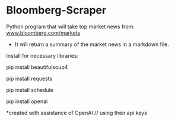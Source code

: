 # Bloomberg-Scraper
Python program that will take top market news from: www.bloomberg.com/markets     
- It will return a summary of the market news in a markdown file.

Install for necessary libraries:

pip install beautifulsoup4 

pip install requests 

pip install schedule 

pip install openai

*created with assistance of OpenAI // using their api keys
